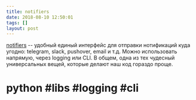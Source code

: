 ```yaml
---
title: notifiers
date: 2018-08-10 12:50:01
tags: []
layout: post
---
```


[notifiers](https://github.com/notifiers/notifiers) -- удобный единый интерфейс для отправки нотификаций куда угодно: telegram, slack, pushover, email и т.д. Можно использовать напрямую, через logging или CLI. В общем, одна из тех чудесный универсальных вещей, которые делают наш код гораздо проще.

# python #libs #logging #cli
